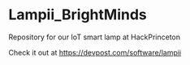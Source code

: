 # Lampii_BrightMinds
Repository for our IoT smart lamp at HackPrinceton

Check it out at https://devpost.com/software/lampii
